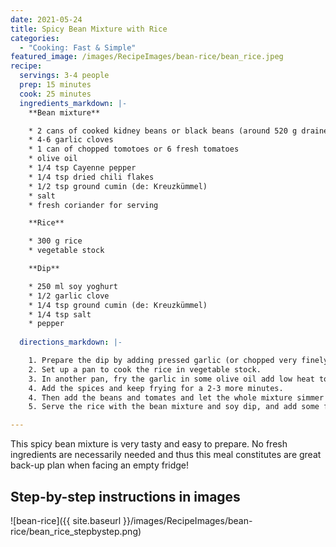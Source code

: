 ```yaml
---
date: 2021-05-24
title: Spicy Bean Mixture with Rice
categories:
  - "Cooking: Fast & Simple"
featured_image: /images/RecipeImages/bean-rice/bean_rice.jpeg
recipe:
  servings: 3-4 people
  prep: 15 minutes
  cook: 25 minutes
  ingredients_markdown: |-
    **Bean mixture**

    * 2 cans of cooked kidney beans or black beans (around 520 g drained weight)
    * 4-6 garlic cloves
    * 1 can of chopped tomotoes or 6 fresh tomatoes
    * olive oil
    * 1/4 tsp Cayenne pepper
    * 1/4 tsp dried chili flakes
    * 1/2 tsp ground cumin (de: Kreuzkümmel)
    * salt
    * fresh coriander for serving

    **Rice**

    * 300 g rice
    * vegetable stock

    **Dip**

    * 250 ml soy yoghurt
    * 1/2 garlic clove
    * 1/4 tsp ground cumin (de: Kreuzkümmel)
    * 1/4 tsp salt
    * pepper
  
  directions_markdown: |-

    1. Prepare the dip by adding pressed garlic (or chopped very finely) to the soy yoghurt. Season with some cumin, salt and pepper and leave it in the fridge until serving.
    2. Set up a pan to cook the rice in vegetable stock.
    3. In another pan, fry the garlic in some olive oil add low heat to avoid the garlic to burn.
    4. Add the spices and keep frying for a 2-3 more minutes.
    4. Then add the beans and tomates and let the whole mixture simmer until the tomatoes are soft (if fresh ones were used). Season with salt and add more spices if needed.
    5. Serve the rice with the bean mixture and soy dip, and add some fresh coriander for extra flavour.

---
```


This spicy bean mixture is very tasty and easy to prepare. No fresh ingredients are necessarily needed and thus this meal constitutes are great back-up plan when facing an empty fridge!

<h2>Step-by-step instructions in images</h2>

![bean-rice]({{ site.baseurl }}/images/RecipeImages/bean-rice/bean_rice_stepbystep.png)